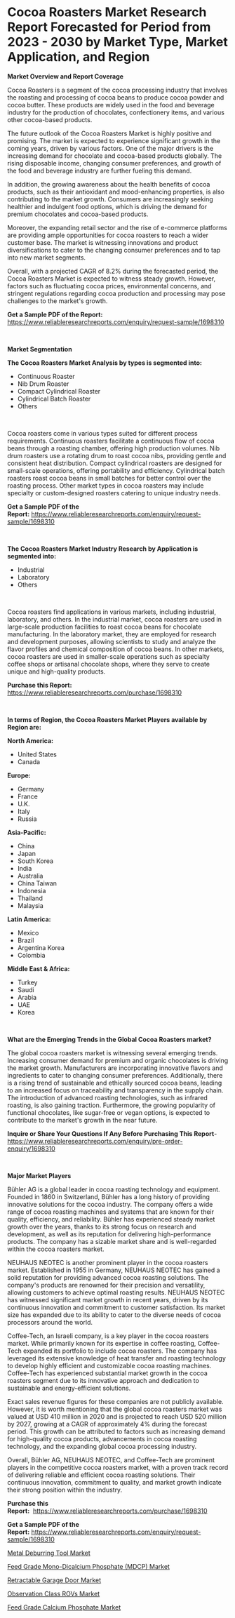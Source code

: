 <p><h1>Cocoa Roasters Market Research Report Forecasted for Period from 2023 -  2030 by Market Type, Market Application, and Region</h1></p><p><strong>Market Overview and Report Coverage</strong></p>
<p><p>Cocoa Roasters is a segment of the cocoa processing industry that involves the roasting and processing of cocoa beans to produce cocoa powder and cocoa butter. These products are widely used in the food and beverage industry for the production of chocolates, confectionery items, and various other cocoa-based products.</p><p>The future outlook of the Cocoa Roasters Market is highly positive and promising. The market is expected to experience significant growth in the coming years, driven by various factors. One of the major drivers is the increasing demand for chocolate and cocoa-based products globally. The rising disposable income, changing consumer preferences, and growth of the food and beverage industry are further fueling this demand.</p><p>In addition, the growing awareness about the health benefits of cocoa products, such as their antioxidant and mood-enhancing properties, is also contributing to the market growth. Consumers are increasingly seeking healthier and indulgent food options, which is driving the demand for premium chocolates and cocoa-based products.</p><p>Moreover, the expanding retail sector and the rise of e-commerce platforms are providing ample opportunities for cocoa roasters to reach a wider customer base. The market is witnessing innovations and product diversifications to cater to the changing consumer preferences and to tap into new market segments.</p><p>Overall, with a projected CAGR of 8.2% during the forecasted period, the Cocoa Roasters Market is expected to witness steady growth. However, factors such as fluctuating cocoa prices, environmental concerns, and stringent regulations regarding cocoa production and processing may pose challenges to the market's growth.</p></p>
<p><strong>Get a Sample PDF of the Report:</strong> <a href="https://www.reliableresearchreports.com/enquiry/request-sample/1698310">https://www.reliableresearchreports.com/enquiry/request-sample/1698310</a></p>
<p>&nbsp;</p>
<p><strong>Market Segmentation</strong></p>
<p><strong>The Cocoa Roasters Market Analysis by types is segmented into:</strong></p>
<p><ul><li>Continuous Roaster</li><li>Nib Drum Roaster</li><li>Compact Cylindrical Roaster</li><li>Cylindrical Batch Roaster</li><li>Others</li></ul></p>
<p>&nbsp;</p>
<p><p>Cocoa roasters come in various types suited for different process requirements. Continuous roasters facilitate a continuous flow of cocoa beans through a roasting chamber, offering high production volumes. Nib drum roasters use a rotating drum to roast cocoa nibs, providing gentle and consistent heat distribution. Compact cylindrical roasters are designed for small-scale operations, offering portability and efficiency. Cylindrical batch roasters roast cocoa beans in small batches for better control over the roasting process. Other market types in cocoa roasters may include specialty or custom-designed roasters catering to unique industry needs.</p></p>
<p><strong>Get a Sample PDF of the Report:</strong>&nbsp;<a href="https://www.reliableresearchreports.com/enquiry/request-sample/1698310">https://www.reliableresearchreports.com/enquiry/request-sample/1698310</a></p>
<p>&nbsp;</p>
<p><strong>The Cocoa Roasters Market Industry Research by Application is segmented into:</strong></p>
<p><ul><li>Industrial</li><li>Laboratory</li><li>Others</li></ul></p>
<p>&nbsp;</p>
<p><p>Cocoa roasters find applications in various markets, including industrial, laboratory, and others. In the industrial market, cocoa roasters are used in large-scale production facilities to roast cocoa beans for chocolate manufacturing. In the laboratory market, they are employed for research and development purposes, allowing scientists to study and analyze the flavor profiles and chemical composition of cocoa beans. In other markets, cocoa roasters are used in smaller-scale operations such as specialty coffee shops or artisanal chocolate shops, where they serve to create unique and high-quality products.</p></p>
<p><strong>Purchase this Report:</strong>&nbsp; <a href="https://www.reliableresearchreports.com/purchase/1698310">https://www.reliableresearchreports.com/purchase/1698310</a></p>
<p>&nbsp;</p>
<p><strong>In terms of Region, the Cocoa Roasters Market Players available by Region are:</strong></p>
<p>
    <p> <strong> North America: </strong>
        <ul>
            <li>United States</li>
            <li>Canada</li>
        </ul>
        </p> 
    <p> <strong> Europe: </strong>
        <ul>
            <li>Germany</li>
            <li>France</li>
            <li>U.K.</li>
            <li>Italy</li>
            <li>Russia</li>
        </ul>
        </p> 
    <p> <strong> Asia-Pacific: </strong>
        <ul>
            <li>China</li>
            <li>Japan</li>
            <li>South Korea</li>
            <li>India</li>
            <li>Australia</li>
            <li>China Taiwan</li>
            <li>Indonesia</li>
            <li>Thailand</li>
            <li>Malaysia</li>
        </ul>
        </p> 
    <p> <strong> Latin America: </strong>
        <ul>
            <li>Mexico</li>
            <li>Brazil</li>
            <li>Argentina Korea</li>
            <li>Colombia</li>
        </ul>
        </p> 
    <p> <strong> Middle East & Africa: </strong>
        <ul>
            <li>Turkey</li>
            <li>Saudi</li>
            <li>Arabia</li>
            <li>UAE</li>
            <li>Korea</li>
        </ul>
    </p>
    </p>
<p>&nbsp;</p>
<p><strong>What are the Emerging Trends in the Global Cocoa Roasters market?</strong></p>
<p><p>The global cocoa roasters market is witnessing several emerging trends. Increasing consumer demand for premium and organic chocolates is driving the market growth. Manufacturers are incorporating innovative flavors and ingredients to cater to changing consumer preferences. Additionally, there is a rising trend of sustainable and ethically sourced cocoa beans, leading to an increased focus on traceability and transparency in the supply chain. The introduction of advanced roasting technologies, such as infrared roasting, is also gaining traction. Furthermore, the growing popularity of functional chocolates, like sugar-free or vegan options, is expected to contribute to the market's growth in the near future.</p></p>
<p><strong>Inquire or Share Your Questions If Any Before Purchasing This Report</strong>- <a href="https://www.reliableresearchreports.com/enquiry/pre-order-enquiry/1698310">https://www.reliableresearchreports.com/enquiry/pre-order-enquiry/1698310</a></p>
<p>&nbsp;</p>
<p><strong>Major Market Players</strong></p>
<p><p>Bühler AG is a global leader in cocoa roasting technology and equipment. Founded in 1860 in Switzerland, Bühler has a long history of providing innovative solutions for the cocoa industry. The company offers a wide range of cocoa roasting machines and systems that are known for their quality, efficiency, and reliability. Bühler has experienced steady market growth over the years, thanks to its strong focus on research and development, as well as its reputation for delivering high-performance products. The company has a sizable market share and is well-regarded within the cocoa roasters market.</p><p>NEUHAUS NEOTEC is another prominent player in the cocoa roasters market. Established in 1955 in Germany, NEUHAUS NEOTEC has gained a solid reputation for providing advanced cocoa roasting solutions. The company's products are renowned for their precision and versatility, allowing customers to achieve optimal roasting results. NEUHAUS NEOTEC has witnessed significant market growth in recent years, driven by its continuous innovation and commitment to customer satisfaction. Its market size has expanded due to its ability to cater to the diverse needs of cocoa processors around the world.</p><p>Coffee-Tech, an Israeli company, is a key player in the cocoa roasters market. While primarily known for its expertise in coffee roasting, Coffee-Tech expanded its portfolio to include cocoa roasters. The company has leveraged its extensive knowledge of heat transfer and roasting technology to develop highly efficient and customizable cocoa roasting machines. Coffee-Tech has experienced substantial market growth in the cocoa roasters segment due to its innovative approach and dedication to sustainable and energy-efficient solutions.</p><p>Exact sales revenue figures for these companies are not publicly available. However, it is worth mentioning that the global cocoa roasters market was valued at USD 410 million in 2020 and is projected to reach USD 520 million by 2027, growing at a CAGR of approximately 4% during the forecast period. This growth can be attributed to factors such as increasing demand for high-quality cocoa products, advancements in cocoa roasting technology, and the expanding global cocoa processing industry.</p><p>Overall, Bühler AG, NEUHAUS NEOTEC, and Coffee-Tech are prominent players in the competitive cocoa roasters market, with a proven track record of delivering reliable and efficient cocoa roasting solutions. Their continuous innovation, commitment to quality, and market growth indicate their strong position within the industry.</p></p>
<p><strong>Purchase this Report:</strong>&nbsp;&nbsp;<a href="https://www.reliableresearchreports.com/purchase/1698310">https://www.reliableresearchreports.com/purchase/1698310</a></p>
<p></p>
<p><strong>Get a Sample PDF of the Report:</strong>&nbsp;<a href="https://www.reliableresearchreports.com/enquiry/request-sample/1698310">https://www.reliableresearchreports.com/enquiry/request-sample/1698310</a></p>
<p><p><a href="https://medium.com/@soap.equip.win/metal-deburring-tool-market-size-growth-forecast-2023-2030-41902095fe7c">Metal Deburring Tool Market</a></p><p><a href="https://www.linkedin.com/pulse/feed-grade-mono-dicalcium-phosphate-mdcp-market-insights-players/">Feed Grade Mono-Dicalcium Phosphate (MDCP) Market</a></p><p><a href="https://medium.com/@noise.asset.organ/retractable-garage-door-market-size-growth-forecast-2023-2030-ea3d76b02c5b">Retractable Garage Door Market</a></p><p><a href="https://www.linkedin.com/pulse/decoding-observation-class-rovs-market-deep-dive-latest/">Observation Class ROVs Market</a></p><p><a href="https://www.linkedin.com/pulse/feed-grade-calcium-phosphate-market-insights-players-forecast/">Feed Grade Calcium Phosphate Market</a></p></p>
